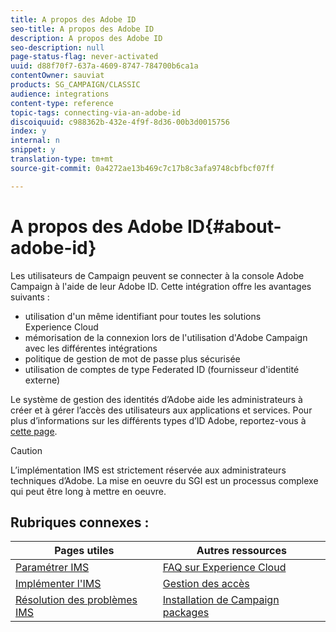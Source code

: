 ```yaml
---
title: A propos des Adobe ID
seo-title: A propos des Adobe ID
description: A propos des Adobe ID
seo-description: null
page-status-flag: never-activated
uuid: d88f70f7-637a-4609-8747-784700b6ca1a
contentOwner: sauviat
products: SG_CAMPAIGN/CLASSIC
audience: integrations
content-type: reference
topic-tags: connecting-via-an-adobe-id
discoiquuid: c988362b-432e-4f9f-8d36-00b3d0015756
index: y
internal: n
snippet: y
translation-type: tm+mt
source-git-commit: 0a4272ae13b469c7c17b8c3afa9748cbfbcf07ff

---
```



# A propos des Adobe ID{#about-adobe-id}

Les utilisateurs de Campaign peuvent se connecter à la console Adobe Campaign à l&#39;aide de leur Adobe ID. Cette intégration offre les avantages suivants :

* utilisation d&#39;un même identifiant pour toutes les solutions Experience Cloud
* mémorisation de la connexion lors de l&#39;utilisation d&#39;Adobe Campaign avec les différentes intégrations
* politique de gestion de mot de passe plus sécurisée
* utilisation de comptes de type Federated ID (fournisseur d&#39;identité externe)

Le système de gestion des identités d’Adobe aide les administrateurs à créer et à gérer l’accès des utilisateurs aux applications et services. Pour plus d’informations sur les différents types d’ID Adobe, reportez-vous à [cette page](https://helpx.adobe.com/enterprise/using/identity.html).

>[!CAUTION]
>
>L’implémentation IMS est strictement réservée aux administrateurs techniques d’Adobe. La mise en oeuvre du SGI est un processus complexe qui peut être long à mettre en oeuvre.

## Rubriques connexes :

| Pages utiles | Autres ressources |
|---|---|
| [Paramétrer IMS](../../integrations/using/configuring-ims.md) | [FAQ sur Experience Cloud](https://docs.adobe.com/content/help/en/core-services/interface/manage-users-and-products/faq.html) |
| [Implémenter l&#39;IMS](../../integrations/using/implementing-ims.md) | [Gestion des accès](../../platform/using/access-management.md) |
| [Résolution des problèmes IMS](../../integrations/using/ims-troubleshooting.md) | [Installation de Campaign packages](../../installation/using/installing-campaign-standard-packages.md) |

